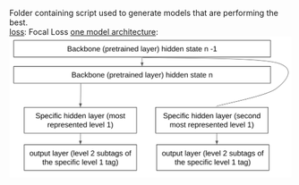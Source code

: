 Folder containing script used to generate models that are performing the best.  
<ins>loss</ins>: Focal Loss 
<ins>one model architecture</ins>: ![alt text](one_model_architecture.png)

